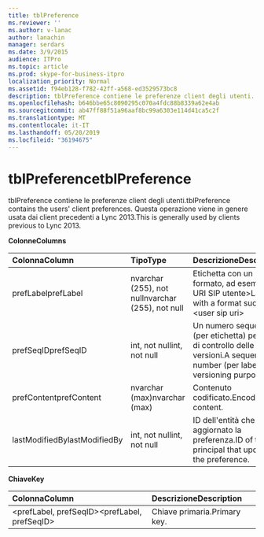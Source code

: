 ```yaml
---
title: tblPreference
ms.reviewer: ''
ms.author: v-lanac
author: lanachin
manager: serdars
ms.date: 3/9/2015
audience: ITPro
ms.topic: article
ms.prod: skype-for-business-itpro
localization_priority: Normal
ms.assetid: f94eb128-f782-42ff-a568-ed3529573bc8
description: tblPreference contiene le preferenze client degli utenti. Questa operazione viene in genere usata dai client precedenti a Lync 2013.
ms.openlocfilehash: b646bbe65c8090295c070a4fdc88b8339a62e4ab
ms.sourcegitcommit: ab47ff88f51a96aaf8bc99a6303e114d41ca5c2f
ms.translationtype: MT
ms.contentlocale: it-IT
ms.lasthandoff: 05/20/2019
ms.locfileid: "36194675"
---
```

# <a name="tblpreference"></a><span data-ttu-id="d8afa-104">tblPreference</span><span class="sxs-lookup"><span data-stu-id="d8afa-104">tblPreference</span></span>

<span data-ttu-id="d8afa-105">tblPreference contiene le preferenze client degli utenti.</span><span class="sxs-lookup"><span data-stu-id="d8afa-105">tblPreference contains the users' client preferences.</span></span> <span data-ttu-id="d8afa-106">Questa operazione viene in genere usata dai client precedenti a Lync 2013.</span><span class="sxs-lookup"><span data-stu-id="d8afa-106">This is generally used by clients previous to Lync 2013.</span></span>

<span data-ttu-id="d8afa-107">**Colonne**</span><span class="sxs-lookup"><span data-stu-id="d8afa-107">**Columns**</span></span>


| <span data-ttu-id="d8afa-108">**Colonna**</span><span class="sxs-lookup"><span data-stu-id="d8afa-108">**Column**</span></span>            | <span data-ttu-id="d8afa-109">**Tipo**</span><span class="sxs-lookup"><span data-stu-id="d8afa-109">**Type**</span></span>                        | <span data-ttu-id="d8afa-110">**Descrizione**</span><span class="sxs-lookup"><span data-stu-id="d8afa-110">**Description**</span></span>                                                 |
|:----------------------|:--------------------------------|:----------------------------------------------------------------|
| <span data-ttu-id="d8afa-111">prefLabel</span><span class="sxs-lookup"><span data-stu-id="d8afa-111">prefLabel</span></span>  <br/>      | <span data-ttu-id="d8afa-112">nvarchar (255), not null</span><span class="sxs-lookup"><span data-stu-id="d8afa-112">nvarchar (255), not null</span></span>  <br/> | <span data-ttu-id="d8afa-113">Etichetta con un formato, ad esempio \<: URI SIP utente\></span><span class="sxs-lookup"><span data-stu-id="d8afa-113">Label with a format such as: \<user sip uri\></span></span>                   |
| <span data-ttu-id="d8afa-114">prefSeqID</span><span class="sxs-lookup"><span data-stu-id="d8afa-114">prefSeqID</span></span>  <br/>      | <span data-ttu-id="d8afa-115">int, not null</span><span class="sxs-lookup"><span data-stu-id="d8afa-115">int, not null</span></span>  <br/>            | <span data-ttu-id="d8afa-116">Un numero sequenziale (per etichetta) per scopi di controllo delle versioni.</span><span class="sxs-lookup"><span data-stu-id="d8afa-116">A sequential number (per label) for versioning purposes.</span></span>  <br/> |
| <span data-ttu-id="d8afa-117">prefContent</span><span class="sxs-lookup"><span data-stu-id="d8afa-117">prefContent</span></span>  <br/>    | <span data-ttu-id="d8afa-118">nvarchar (max)</span><span class="sxs-lookup"><span data-stu-id="d8afa-118">nvarchar (max)</span></span>  <br/>           | <span data-ttu-id="d8afa-119">Contenuto codificato.</span><span class="sxs-lookup"><span data-stu-id="d8afa-119">Encoded content.</span></span>  <br/>                                         |
| <span data-ttu-id="d8afa-120">lastModifiedBy</span><span class="sxs-lookup"><span data-stu-id="d8afa-120">lastModifiedBy</span></span>  <br/> | <span data-ttu-id="d8afa-121">int, not null</span><span class="sxs-lookup"><span data-stu-id="d8afa-121">int, not null</span></span>  <br/>            | <span data-ttu-id="d8afa-122">ID dell'entità che ha aggiornato la preferenza.</span><span class="sxs-lookup"><span data-stu-id="d8afa-122">ID of the principal that updated the preference.</span></span>  <br/>         |

<span data-ttu-id="d8afa-123">**Chiave**</span><span class="sxs-lookup"><span data-stu-id="d8afa-123">**Key**</span></span>

|<span data-ttu-id="d8afa-124">**Colonna**</span><span class="sxs-lookup"><span data-stu-id="d8afa-124">**Column**</span></span>|<span data-ttu-id="d8afa-125">**Descrizione**</span><span class="sxs-lookup"><span data-stu-id="d8afa-125">**Description**</span></span>|
|:-----|:-----|
|<span data-ttu-id="d8afa-126">\<prefLabel, prefSeqID\></span><span class="sxs-lookup"><span data-stu-id="d8afa-126">\<prefLabel, prefSeqID\></span></span>  <br/> |<span data-ttu-id="d8afa-127">Chiave primaria.</span><span class="sxs-lookup"><span data-stu-id="d8afa-127">Primary key.</span></span>  <br/> |


